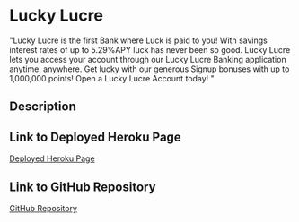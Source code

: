 # Lucky Lucre
"Lucky Lucre is the first Bank where Luck is paid to you! With savings interest rates of up to 5.29%APY luck has never been so good. Lucky Lucre lets you access your account through our Lucky Lucre Banking application anytime, anywhere. Get lucky with our generous Signup bonuses with up to 1,000,000 points! Open a Lucky Lucre Account today! "

## Description


## Link to Deployed Heroku Page
<a href="">Deployed Heroku Page</a>

## Link to GitHub Repository
<a href="https://github.com/samsong1019/LuckyLucre/tree/thebranch">GitHub Repository</a>
